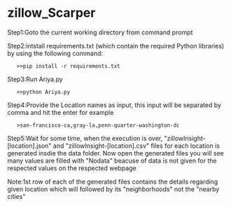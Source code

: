 # zillow_Scarper

Step1:Goto the current working directory from command prompt

Step2:intstall requirements.txt (which contain the required Python libraries) by using the following command:
      
       >>pip install -r requirements.txt

Step3:Run Ariya.py
      
       >>python Ariya.py

Step4:Provide the Location names as input, this input will be separated by comma and hit the enter for example
      
       >san-francisco-ca,gray-la,penn-quarter-washington-dc

Step5:Wait for some time, when the execution is over, "zillowInsight-[location].json" and "zillowInsight-[location].csv"
      files for each location is generated insdie the data folder. Now open the generated files you will see many values 
      are filled with "Nodata" beacuse of data is not given for the respected values on the respected webpage 



Note:1st row of each of the generated files contains the details regarding given location which will followed by its 
"neighborhoods" not the "nearby cities"
